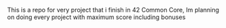 This is a repo for very project that i finish in 42 Common Core,
Im planning on doing every project with maximum score including bonuses
